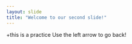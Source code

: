 ```yaml
---
layout: slide
title: "Welcome to our second slide!"
---
```

+this is a practice
Use the left arrow to go back!
